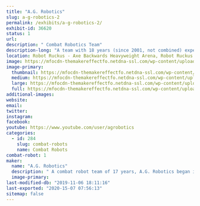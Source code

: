 ```yaml
---
title: "A.G. Robotics"
slug: a-g-robotics-2
permalink: /exhibits/a-g-robotics-2/
exhibit-id: 36620
status: 1
url: 
description: " Combat Robotics Team"
description-long: "A team with 18 years (since 2001, not combined) experience in the combat box."
location: Robot Ruckus - Axe Backwards Heavyweight Arena, Robot Ruckus - Small Arena
image: https://mfocdn-themakereffectfo.netdna-ssl.com/wp-content/uploads/2019/08/Animosity-1024x576.jpg
image-primary:
  thumbnail: https://mfocdn-themakereffectfo.netdna-ssl.com/wp-content/uploads/2019/08/Animosity-150x150.jpg
  medium: https://mfocdn-themakereffectfo.netdna-ssl.com/wp-content/uploads/2019/08/Animosity-300x169.jpg
  large: https://mfocdn-themakereffectfo.netdna-ssl.com/wp-content/uploads/2019/08/Animosity-1024x576.jpg
  full: https://mfocdn-themakereffectfo.netdna-ssl.com/wp-content/uploads/2019/08/Animosity.jpg
additional-images:
website: 
email: 
twitter: 
instagram: 
facebook: 
youtube: https://www.youtube.com/user/agrobotics
categories:
  - id: 284
    slug: combat-robots
    name: Combat Robots
combat-robot: 1
maker:
  name: "A.G. Robotics"
  description: " A combat robot team of 17 years, A.G. Robotics began in Florida, but has moved to different regions in different phases of life, competing with the best around the country. "
  image-primary: 
last-modified-db: "2019-11-06 18:11:16"
last-exported: "2020-15-07 07:56:13"
sitemap: false
---
```

